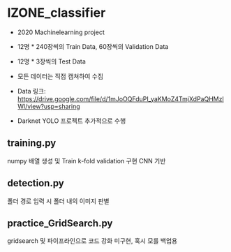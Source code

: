# IZONE_classifier
- 2020 Machinelearning project

- 12명 * 240장씩의 Train Data, 60장씩의 Validation Data

- 12명 * 3장씩의 Test Data

- 모든 데이터는 직접 캡쳐하여 수집

- Data 링크: https://drive.google.com/file/d/1mJoOQFduPI_yaKMoZ4TmjXdPaQHMzlWl/view?usp=sharing

- Darknet YOLO 프로젝트 추가적으로 수행

## training.py
numpy 배열 생성 및 Train
k-fold validation 구현
CNN 기반

## detection.py
폴더 경로 입력 시 폴더 내의 이미지 판별

## practice_GridSearch.py
gridsearch 및 파이프라인으로 코드 강화
미구현, 혹시 모를 백업용
